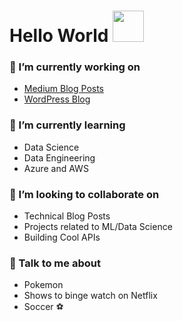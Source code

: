 # Hello World <img src = "https://github.com/rahulbanerjee26/rahulbanerjee26/blob/main/hFZ.gif" width = 50px>

<h3> 🔭 I’m currently working on </h3>

- <a href= 'https://rahul1999.medium.com/'> Medium Blog Posts </a>
- <a href = 'https://www.realpythonproject.com/'> WordPress Blog </a>

<h3> 🌱 I’m currently learning  </h3>

- Data Science
- Data Engineering
- Azure and AWS

<h3> 👯 I’m looking to collaborate on </h3>
  
- Technical Blog Posts
- Projects related to ML/Data Science
- Building Cool APIs

<h3> 💬 Talk to me about </h3>

- Pokemon
- Shows to binge watch on Netflix 
- Soccer :soccer:
 
 
